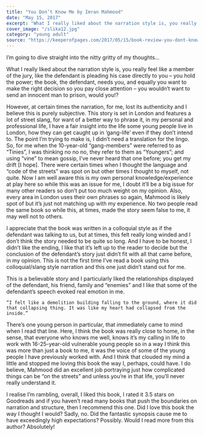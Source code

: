 ```yaml
---
title: "You Don’t Know Me by Imran Mahmood"
date: "May 15, 2017"
excerpt: "What I really liked about the narration style is, you really feel like a member of the jury, like the defendant is pleading his case directly to you – you hold the power; the book, the defendant, needs you, and equally you want to make the right decision so you pay close attention – you wouldn’t want to send an innocent man to prison, would you!?"
cover_image: "/slika12.jpg"
category: "young adult"
source: "https://keeperofpages.com/2017/05/15/book-review-you-dont-know-me-by-imran-mahmood/"
---
```


I’m going to dive straight into the nitty gritty of my thoughts…

What I really liked about the narration style is, you really feel like a member of the jury, like the defendant is pleading his case directly to you – you hold the power; the book, the defendant, needs you, and equally you want to make the right decision so you pay close attention – you wouldn’t want to send an innocent man to prison, would you!?

However, at certain times the narration, for me, lost its authenticity and I believe this is purely subjective. This story is set in London and features a lot of street slang, for want of a better way to phrase it, in my personal and professional life, I have a fair insight into the life some young people live in London, how they can get caught up in ‘gang-life’ even if they don’t intend to. The point I’m trying to make is, I didn’t need a translation for the lingo. So, for me when the 10-year-old “gang-members” were referred to as “Tinies”, I was thinking no no no, they refer to them as “Youngers”; and using “vine” to mean gossip, I’ve never heard that one before; you get my drift [I hope]. There were certain times when I thought the language and “code of the streets” was spot on but other times I thought to myself, not quite. Now I am well aware this is my own personal knowledge/experience at play here so while this was an issue for me, I doubt it’ll be a big issue for many other readers so don’t put too much weight on my opinion. Also, every area in London uses their own phrases so again, Mahmood is likely spot of but it’s just not matching up with my experience. No two people read the same book so while this, at times, made the story seem false to me, it may well not to others.

I appreciate that the book was written in a colloquial style as if the defendant was talking to us, but at times, this felt really long winded and I don’t think the story needed to be quite so long. And I have to be honest, I didn’t like the ending, I like that it’s left up to the reader to decide but the conclusion of the defendant’s story just didn’t fit with all that came before, in my opinion. This is not the first time I’ve read a book using this colloquial/slang style narration and this one just didn’t stand out for me.

This is a believable story and I particularly liked the relationships displayed of the defendant, his friend, family and “enemies” and I like that some of the defendant’s speech evoked real emotion in me.

    “I felt like a demolition building falling to the ground, where it did that collapsing thing. It was like my heart had collapsed from the inside.”

There’s one young person in particular, that immediately came to mind when I read that line. Here, I think the book was really close to home, in the sense, that everyone who knows me well, knows it’s my calling in life to work with 16-25-year-old vulnerable young people so in a way I think this was more than just a book to me, it was the voice of some of the young people I have previously worked with. And I think that clouded my mind a little and stopped me loving this book the way I, perhaps, could have. I do believe, Mahmood did an excellent job portraying just how complicated things can be “on the streets” and unless you’re in that life, you’ll never really understand it.

I realise I’m rambling, overall, I liked this book, I rated it 3.5 stars on Goodreads and if you haven’t read many books that push the boundaries on narration and structure, then I recommend this one. Did I love this book the way I thought I would? Sadly, no. Did the fantastic synopsis cause me to have exceedingly high expectations? Possibly. Would I read more from this author? Absolutely!

